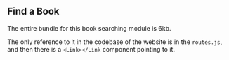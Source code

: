 ## Find a Book

The entire bundle for this book searching module is 6kb.

The only reference to it in the codebase of the website is in the `routes.js`, and then there is a `<Link></Link` component pointing to it.

